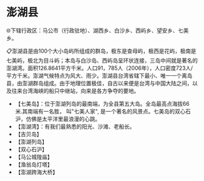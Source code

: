 # 澎湖县  
🌐下辖行政区：马公市（行政驻地）、湖西乡、白沙乡、西屿乡、望安乡、七美乡。  
  
📋澎湖县是由100个大小岛屿所组成的群岛，极东是查母屿，极西是花屿，极南是七美屿，极北为目斗屿；本岛与白沙岛、西屿岛呈环状连接，三岛中间就是著名的澎湖湾。面积126.8641平方千米。人口91，785人（2006年），人口密度723人/平方千米。澎湖气候特点为风大、雨少。澎湖县台湾省辖下最小、唯一一个离岛县，由澎湖群岛组成。由于地理位置极佳，自古以来便是台湾与中国大陆之间，以及往来台湾海峡的船只中继站，向来是各方争夺的要地。  
  
* 【七美岛】：位于澎湖列岛的最南端，为全县第五大岛。全岛最高点海拔66 米.其南端有一名胜， 叫"七美人家", 是一个著名的风景点。七美岛的双心石沪，仿佛是太平洋里最浪漫的心跳。  
* 【澎湖湾】：有我们最熟悉的阳光、沙滩、老船长。  
* 【吉贝岛】
* 【澎湖列岛】
* 【双心石沪】
* 【马公城隍庙】
* 【渔翁岛灯塔】
* 【澎湖跨海大桥】